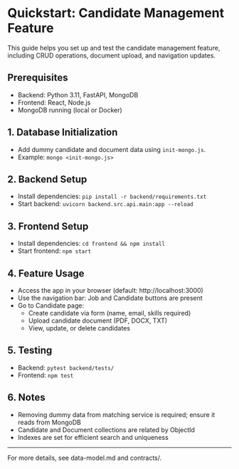 # Quickstart: Candidate Management Feature

This guide helps you set up and test the candidate management feature, including CRUD operations, document upload, and navigation updates.

## Prerequisites
- Backend: Python 3.11, FastAPI, MongoDB
- Frontend: React, Node.js
- MongoDB running (local or Docker)

## 1. Database Initialization
- Add dummy candidate and document data using `init-mongo.js`.
- Example: `mongo <init-mongo.js>`

## 2. Backend Setup
- Install dependencies: `pip install -r backend/requirements.txt`
- Start backend: `uvicorn backend.src.api.main:app --reload`

## 3. Frontend Setup
- Install dependencies: `cd frontend && npm install`
- Start frontend: `npm start`

## 4. Feature Usage
- Access the app in your browser (default: http://localhost:3000)
- Use the navigation bar: Job and Candidate buttons are present
- Go to Candidate page:
  - Create candidate via form (name, email, skills required)
  - Upload candidate document (PDF, DOCX, TXT)
  - View, update, or delete candidates

## 5. Testing
- Backend: `pytest backend/tests/`
- Frontend: `npm test`

## 6. Notes
- Removing dummy data from matching service is required; ensure it reads from MongoDB
- Candidate and Document collections are related by ObjectId
- Indexes are set for efficient search and uniqueness

---

For more details, see data-model.md and contracts/.
